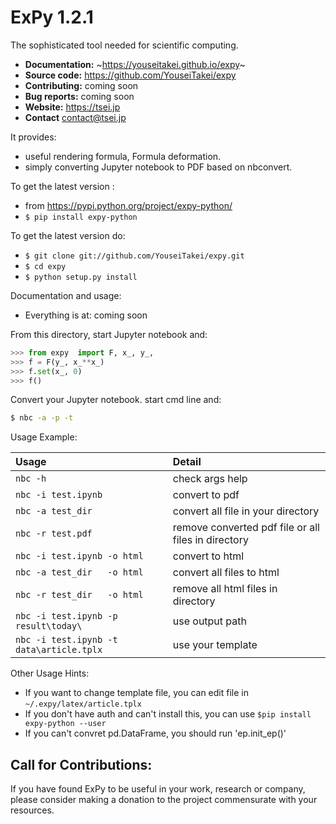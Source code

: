 
# ExPy 1.2.1

The sophisticated tool needed for scientific computing.

- **Documentation:** ~https://youseitakei.github.io/expy~
- **Source code:** https://github.com/YouseiTakei/expy
- **Contributing:** coming soon
- **Bug reports:** coming soon
- **Website:** https://tsei.jp
- **Contact** contact@tsei.jp

It provides:

 - useful rendering formula, Formula deformation.
 - simply converting Jupyter notebook to PDF based on nbconvert.

To get the latest version :

- from https://pypi.python.org/project/expy-python/
- `$ pip install expy-python`

To get the latest version do:

- `$ git clone git://github.com/YouseiTakei/expy.git`
- `$ cd expy`
- `$ python setup.py install`

Documentation and usage:

- Everything is at: coming soon

From this directory, start Jupyter notebook and:
```python
>>> from expy  import F, x_, y_,
>>> f = F(y_, x_**x_)
>>> f.set(x_, 0)
>>> f()
```

Convert your Jupyter notebook. start cmd line and:
```cmd
$ nbc -a -p -t
```

Usage Example:

|Usage|Detail|  
|:-|:-|  
|`nbc -h`| check args help|  
|`nbc -i test.ipynb`| convert to pdf|  
|`nbc -a test_dir  `| convert all file in your directory|  
|`nbc -r test.pdf  `| remove converted pdf file or all files in directory|  
|`nbc -i test.ipynb -o html`| convert to html|  
|`nbc -a test_dir   -o html`| convert all files to html|  
|`nbc -r test_dir   -o html`| remove all html files in directory|  
|`nbc -i test.ipynb -p result\today\    `| use output path|  
|`nbc -i test.ipynb -t data\article.tplx`| use your template|  

Other Usage Hints:
- If you want to change template file, you can edit file in `~/.expy/latex/article.tplx`
- If you don't have auth and can't install this, you can use `$pip install expy-python --user`
- If you can't convret pd.DataFrame, you should run 'ep.init_ep()'

Call for Contributions:
----------------------

If you have found ExPy to be useful in your work, research or company,
please consider making a donation to the project commensurate with your resources.
